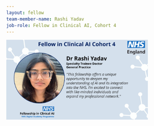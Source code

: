 ```yaml
---
layout: fellow
team-member-name: Rashi Yadav
job-role: Fellow in Clinical AI, Cohort 4
---
```

<img src="/assets/img/fellow/card/rashi-yadav-quote.jpg" alt="Alt text" style="width:75%;">